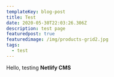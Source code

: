 ```yaml
---
templateKey: blog-post
title: Test
date: 2020-05-30T22:03:26.306Z
description: test page
featuredpost: true
featuredimage: /img/products-grid2.jpg
tags:
  - test
---
```

Hello, testing **Netlify CMS**